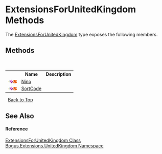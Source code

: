 # ExtensionsForUnitedKingdom Methods
 

The <a href="T_Bogus_Extensions_UnitedKingdom_ExtensionsForUnitedKingdom">ExtensionsForUnitedKingdom</a> type exposes the following members.


## Methods
&nbsp;<table><tr><th></th><th>Name</th><th>Description</th></tr><tr><td>![Public method](media/pubmethod.gif "Public method")![Static member](media/static.gif "Static member")</td><td><a href="M_Bogus_Extensions_UnitedKingdom_ExtensionsForUnitedKingdom_Nino">Nino</a></td><td /></tr><tr><td>![Public method](media/pubmethod.gif "Public method")![Static member](media/static.gif "Static member")</td><td><a href="M_Bogus_Extensions_UnitedKingdom_ExtensionsForUnitedKingdom_SortCode">SortCode</a></td><td /></tr></table>&nbsp;
<a href="#extensionsforunitedkingdom-methods">Back to Top</a>

## See Also


#### Reference
<a href="T_Bogus_Extensions_UnitedKingdom_ExtensionsForUnitedKingdom">ExtensionsForUnitedKingdom Class</a><br /><a href="N_Bogus_Extensions_UnitedKingdom">Bogus.Extensions.UnitedKingdom Namespace</a><br />